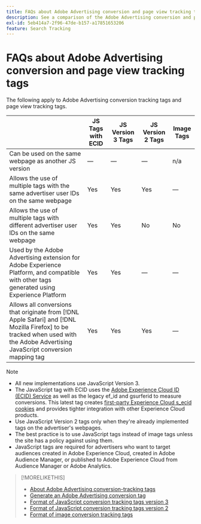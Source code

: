 ```yaml
---
title: FAQs about Adobe Advertising conversion and page view tracking tags
description: See a comparison of the Adobe Advertising conversion and page view tracking tags.
exl-id: 5eb414a7-2f96-47de-b157-a17851653206
feature: Search Tracking
---
```

# FAQs about Adobe Advertising conversion and page view tracking tags

The following apply to Adobe Advertising conversion tracking tags and page view tracking tags.

| | JS Tags with ECID | JS Version 3 Tags | JS Version 2 Tags | Image Tags |
| ---- | ---- | ---- | ---- | ---- |
| Can be used on the same webpage as another JS version | &mdash; | &mdash; | &mdash; | n/a |
| Allows the use of multiple tags with the same advertiser user IDs on the same webpage | Yes | Yes | Yes | &mdash; |
| Allows the use of multiple tags with different advertiser user IDs on the same webpage | Yes | Yes | No | No |
| Used by the Adobe Advertising extension for Adobe Experience Platform, and compatible with other tags generated using Experience Platform | Yes | Yes | &mdash; | &mdash; |
| Allows all conversions that originate from [!DNL Apple Safari] and [!DNL Mozilla Firefox] to be tracked when used with the Adobe Advertising JavaScript conversion mapping tag | Yes | Yes | Yes | &mdash; |

<!-- add link to page on conversion mapping tag above? -->

>[!NOTE]
>
>* All new implementations use JavaScript Version 3.
>* The JavaScript tag with ECID uses the [Adobe Experience Cloud ID (ECID) Service](https://experienceleague.adobe.com/docs/id-service/using/intro/overview.html) as well as the legacy ef_id and gsurferid to measure conversions. This latest tag creates [first-party Experience Cloud s_ecid cookies](https://experienceleague.adobe.com/docs/core-services/interface/administration/ec-cookies/cookies-first-party.html) and provides tighter integration with other Experience Cloud products.
>* Use JavaScript Version 2 tags only when they're already implemented tags on the advertiser's webpages.
>* The best practice is to use JavaScript tags instead of image tags unless the site has a policy against using them.
>* JavaScript tags are required for advertisers who want to target audiences created in Adobe Experience Cloud, created in Adobe Audience Manager, or published to Adobe Experience Cloud from Audience Manager or Adobe Analytics.

>[!MORELIKETHIS]
>
>* [About Adobe Advertising conversion-tracking tags](/help/search-social-commerce/tracking/conversion-tracking-advertising.md)
>* [Generate an Adobe Advertising conversion tag](/help/search-social-commerce/tools/conversion-tag-generate.md)
>* [Format of JavaScript conversion tracking tags version 3](/help/search-social-commerce/tracking/format-conversion-tag-jsv3.md)
>* [Format of JavaScript conversion tracking tags version 2](/help/search-social-commerce/tracking/format-conversion-tag-jsv2.md)
>* [Format of image conversion tracking tags](/help/search-social-commerce/tracking/format-conversion-tag-image.md)

<!-- add if I keep the file:  
>* The Adobe Advertising JavaScript conversion mapping tag
-->
